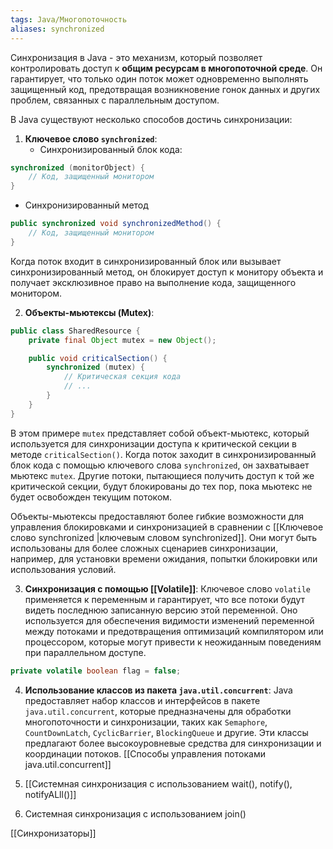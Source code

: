 ```yaml
---
tags: Java/Многопоточность 
aliases: synchronized
---
```


Синхронизация в Java - это механизм, который позволяет контролировать доступ к **общим ресурсам в многопоточной среде**. Он гарантирует, что только один поток может одновременно выполнять защищенный код, предотвращая возникновение гонок данных и других проблем, связанных с параллельным доступом.

В Java существуют несколько способов достичь синхронизации:

1. **Ключевое слово `synchronized`**:
    - Синхронизированный блок кода:
```java
synchronized (monitorObject) {
    // Код, защищенный монитором
}
```
- Синхронизированный метод
```java
public synchronized void synchronizedMethod() {
    // Код, защищенный монитором
}
```
Когда поток входит в синхронизированный блок или вызывает синхронизированный метод, он блокирует доступ к монитору объекта и получает эксклюзивное право на выполнение кода, защищенного монитором.

2. **Объекты-мьютексы (Mutex)**:
```java
public class SharedResource {
    private final Object mutex = new Object();

    public void criticalSection() {
        synchronized (mutex) {
            // Критическая секция кода
            // ...
        }
    }
}
```

В этом примере `mutex` представляет собой объект-мьютекс, который используется для синхронизации доступа к критической секции в методе `criticalSection()`. Когда поток заходит в синхронизированный блок кода с помощью ключевого слова `synchronized`, он захватывает мьютекс `mutex`. Другие потоки, пытающиеся получить доступ к той же критической секции, будут блокированы до тех пор, пока мьютекс не будет освобожден текущим потоком.


Объекты-мьютексы предоставляют более гибкие возможности для управления блокировками и синхронизацией в сравнении с [[Ключевое слово synchronized |ключевым словом synchronized]]. Они могут быть использованы для более сложных сценариев синхронизации, например, для установки времени ожидания, попытки блокировки или использования условий.

3. **Синхронизация с помощью [[Volatile]]**:
Ключевое слово `volatile` применяется к переменным и гарантирует, что все потоки будут видеть последнюю записанную версию этой переменной. Оно используется для обеспечения видимости изменений переменной между потоками и предотвращения оптимизаций компилятором или процессором, которые могут привести к неожиданным поведениям при параллельном доступе.

```java
private volatile boolean flag = false;
```

4. **Использование классов из пакета `java.util.concurrent`**:
Java предоставляет набор классов и интерфейсов в пакете `java.util.concurrent`, которые предназначены для обработки многопоточности и синхронизации, таких как `Semaphore`, `CountDownLatch`, `CyclicBarrier`, `BlockingQueue` и другие. Эти классы предлагают более высокоуровневые средства для синхронизации и координации потоков. [[Способы управления потоками java.util.concurrent]]

5. [[Системная синхронизация с использованием wait(), notify(), notifyALll()]]
6. Системная синхронизация с использованием join()

[[Синхронизаторы]]

